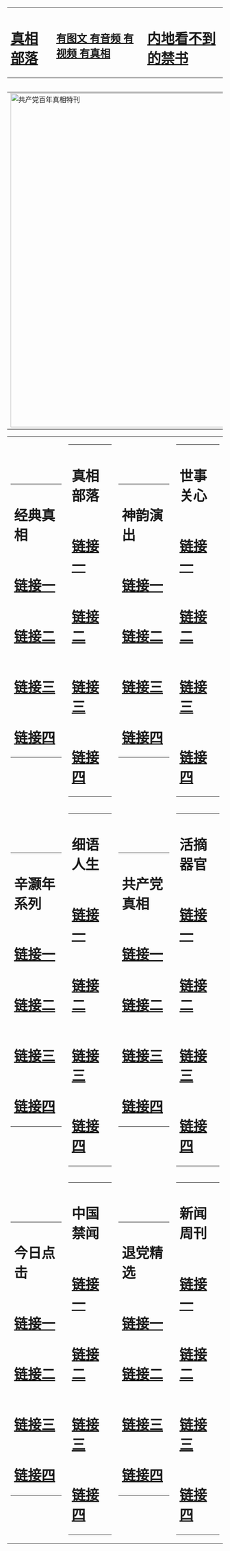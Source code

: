 <table><tr><td><H1><a href="http://t.cn/RXHdyXI">真相部落</a></H1></td><td><H2><a href="http://t.cn/RXEW2OW">有图文 有音频 有视频 有真相</a></H2><td><H1><a href="http://t.cn/RXEWbwE"> 内地看不到的禁书</a></H1></td></table><table><table><tr><td><a href="http://t.cn/RXHdtgS"><img src="http://3272.u55.step4dj.com/zx/bngcd/gcdbnzx.jpg" width="780"  border="0" alt="共产党百年真相特刊"></a></td></tr></table><table><tr><td><table><tr><td ><h1>经典真相</h1></td></tr><tr><td><h1>  <a href="http://t.cn/RXHdy6A" target=_blank>链接一</a>  </h1></td></tr><tr><td><h1>  <a href="http://t.cn/RXHdZUx" target=_blank>链接二</a>  </h1></td></tr><tr><td><h1>  <a href="http://po.st/1EkARH" target=_blank>链接三</a>  </h1></td></tr><tr><td><h1>  <a href="http://po.st/zFEhPf" target=_blank>链接四</a>  </h1></td></tr></table></td><td><table><tr><td ><h1>真相部落</h1></td></tr><tr><td><h1>  <a href="http://t.cn/RXHdZTL" target=_blank>链接一</a>  </h1></td></tr><tr><td><h1>  <a href="http://t.cn/RXHdyuv" target=_blank>链接二</a>  </h1></td></tr><tr><td><h1>  <a href="http://po.st/RHTokK" target=_blank>链接三</a>  </h1></td></tr><tr><td><h1>  <a href="http://po.st/crYXrN" target=_blank>链接四</a>  </h1></td></tr></table></td><td><table><tr><td ><h1>神韵演出</h1></td></tr><tr><td><h1>  <a href="http://t.cn/RXEW2NI" target=_blank>链接一</a>  </h1></td></tr><tr><td><h1>  <a href="http://t.cn/RXEWUkc" target=_blank>链接二</a>  </h1></td></tr><tr><td><h1>  <a href="http://po.st/zsNjwo" target=_blank>链接三</a>  </h1></td></tr><tr><td><h1>  <a href="http://po.st/pj8oaK" target=_blank>链接四</a>  </h1></td></tr></table></td><td><table><tr><td ><h1>世事关心</h1></td></tr><tr><td><h1>  <a href="http://t.cn/RXEW4Xw" target=_blank>链接一</a>  </h1></td></tr><tr><td><h1>  <a href="http://t.cn/RXEW4oS" target=_blank>链接二</a>  </h1></td></tr><tr><td><h1>  <a href="http://po.st/hKAwYW" target=_blank>链接三</a>  </h1></td></tr><tr><td><h1>  <a href="http://t.cn/RXEW4oS" target=_blank>链接四</a>  </h1></td></tr></table></td></tr><tr><td><table><tr><td ><h1>辛灏年系列</h1></td></tr><tr><td><h1>  <a href="http://t.cn/RXEWvSy" target=_blank>链接一</a>  </h1></td></tr><tr><td><h1>  <a href="http://t.cn/RXEWbUj" target=_blank>链接二</a>  </h1></td></tr><tr><td><h1>  <a href="http://t.cn/RXEWbOe" target=_blank>链接三</a>  </h1></td></tr><tr><td><h1>  <a href="http://t.cn/RXEWGoe" target=_blank>链接四</a>  </h1></td></tr></table></td><td><table><tr><td ><h1>细语人生</h1></td></tr><tr><td><h1>  <a href="http://t.cn/RXEWG1k" target=_blank>链接一</a>  </h1></td></tr><tr><td><h1>  <a href="http://t.cn/RXEWGdT" target=_blank>链接二</a>  </h1></td></tr><tr><td><h1>  <a href="http://po.st/jXtnwF" target=_blank>链接三</a>  </h1></td></tr><tr><td><h1>  <a href="http://t.cn/RXHdAGn" target=_blank>链接四</a>  </h1></td></tr></table></td><td><table><tr><td ><h1>共产党真相</h1></td></tr><tr><td><h1>  <a href="http://t.cn/RXHdtgS" target=_blank>链接一</a>  </h1></td></tr><tr><td><h1>  <a href="http://t.cn/RXHdb4w" target=_blank>链接二</a>  </h1></td></tr><tr><td><h1>  <a href="http://po.st/cE5bnO" target=_blank>链接三</a>  </h1></td></tr><tr><td><h1>  <a href="http://po.st/CAYWk3" target=_blank>链接四</a>  </h1></td></tr></table></td><td><table><tr><td ><h1>活摘器官</h1></td></tr><tr><td><h1>  <a href="http://t.cn/RXHd22k" target=_blank>链接一</a>  </h1></td></tr><tr><td><h1>  <a href="http://t.cn/RXEWquM" target=_blank>链接二</a>  </h1></td></tr><tr><td><h1>  <a href="http://t.cn/RXEWqrL" target=_blank>链接三</a>  </h1></td></tr><tr><td><h1>  <a href="http://po.st/syhloe" target=_blank>链接四</a>  </h1></td></tr></table></td></tr><tr><td><table><tr><td ><h1>今日点击</h1></td></tr><tr><td><h1>  <a href="http://t.cn/RXEW5UO" target=_blank>链接一</a>  </h1></td></tr><tr><td><h1>  <a href="http://t.cn/RXEW55a" target=_blank>链接二</a>  </h1></td></tr><tr><td><h1>  <a href="http://t.cn/RXEW5I2" target=_blank>链接三</a>  </h1></td></tr><tr><td><h1>  <a href="http://po.st/74Rk4C" target=_blank>链接四</a>  </h1></td></tr></table></td><td><table><tr><td ><h1>中国禁闻</h1></td></tr><tr><td><h1>  <a href="http://t.cn/RXHdGc6" target=_blank>链接一</a>  </h1></td></tr><tr><td><h1>  <a href="http://t.cn/RXEWZqK" target=_blank>链接二</a>  </h1></td></tr><tr><td><h1>  <a href="http://po.st/aFo8o3" target=_blank>链接三</a>  </h1></td></tr><tr><td><h1>  <a href="http://po.st/53q0PO" target=_blank>链接四</a>  </h1></td></tr></table></td><td><table><tr><td ><h1>退党精选</h1></td></tr><tr><td><h1>  <a href="http://t.cn/RXEWtLe" target=_blank>链接一</a>  </h1></td></tr><tr><td><h1>  <a href="http://t.cn/RXEOmHw" target=_blank>链接二</a>  </h1></td></tr><tr><td><h1>  <a href="http://po.st/jmdbTM" target=_blank>链接三</a>  </h1></td></tr><tr><td><h1>  <a href="http://po.st/ad93Fo" target=_blank>链接四</a>  </h1></td></tr></table></td><td><table><tr><td ><h1>新闻周刊</h1></td></tr><tr><td><h1>  <a href="http://t.cn/RXEWtkj" target=_blank>链接一</a>  </h1></td></tr><tr><td><h1>  <a href="http://t.cn/RXEWc7h" target=_blank>链接二</a>  </h1></td></tr><tr><td><h1>  <a href="http://t.cn/RXEWc7h" target=_blank>链接三</a>  </h1></td></tr><tr><td><h1>  <a href="http://po.st/dVd8Zc" target=_blank>链接四</a>  </h1></td></tr></table></td></tr></table>
